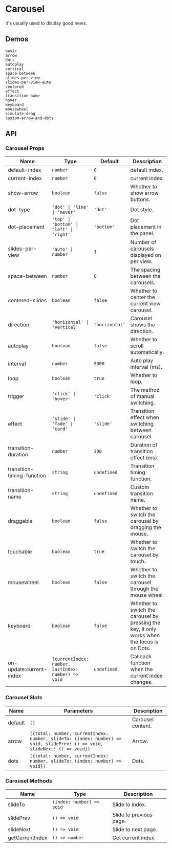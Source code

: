 # Carousel

It's usually used to display good news.

## Demos

```demo
basic
arrow
dots
autoplay
vertical
space-between
slides-per-view
slides-per-view-auto
centered
effect
transition-name
hover
keyboard
mousewheel
simulate-drag
custom-arrow-and-dots
```

## API

### Carousel Props

| Name | Type | Default | Description |
| --- | --- | --- | --- |
| default-index | `number` | `0` | default index. |
| current-index | `number` | `0` | current index. |
| show-arrow | `boolean` | `false` | Whether to show arrow buttons. |
| dot-type | `'dot' \| 'line' \| 'never'` | `'dot'` | Dot style. |
| dot-placement | `'top' \| 'bottom' \| 'left' \| 'right'` | `'bottom'` | Dot placement in the panel. |
| slides-per-view | `'auto' \| number` | `1` | Number of carousels displayed on per view. |
| space-between | `number` | `0` | The spacing between the carousels. |
| centered-slides | `boolean` | `false` | Whether to center the current view carousel. |
| direction | `'horizontal' \| 'vertical'` | `'horizontal'` | Carousel shows the direction. |
| autoplay | `boolean` | `false` | Whether to scroll automatically. |
| interval | `number` | `5000` | Auto play interval (ms). |
| loop | `boolean` | `true` | Whether to loop. |
| trigger | `'click' \| 'hover'` | `'click'` | The method of manual switching. |
| effect | `'slide' \| 'fade' \| 'card'` | `'slide'` | Transition effect when switching between carousel. |
| transition-duration | `number` | `300` | Duration of transition effect (ms). |
| transition-timing-function | `string` | `undefined` | Transition timing function. |
| transition-name | `string` | `undefined` | Custom transition name. |
| draggable | `boolean` | `false` | Whether to switch the carousel by dragging the mouse. |
| touchable | `boolean` | `true` | Whether to switch the carousel by touch. |
| mousewheel | `boolean` | `false` | Whether to switch the carousel through the mouse wheel. |
| keyboard | `boolean` | `false` | Whether to switch the carousel by pressing the key, it only works when the focus is on Dots. |
| on-update:current-index | `(currentIndex: number, lastIndex: number) => void` | `undefined` | Callback function when the current index changes. |

### Carousel Slots

| Name    | Parameters | Description       |
| ------- | ---- | ---------- |
| default | `()` | Carousel content. |
| arrow | `({total: number, currentIndex: number, slideTo: (index: number) => void, slidePrev: () => void, slideNext: () => void})` | Arrow. |
| dots | `({total: number, currentIndex: number, slideTo: (index: number) => void})` | Dots. |

### Carousel Methods

| Name | Type | Description |
| --- | --- | --- |
| slideTo | `(index: number) => void` | Slide to index. |
| slidePrev | `() => void` | Slide to previous page. |
| slideNext | `() => void` | Slide to next page. |
| getCurrentIndex | `() => number` | Get current index. |
